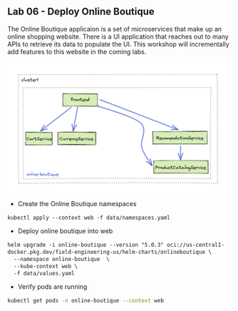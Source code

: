 ## Lab 06 - Deploy Online Boutique <a name="lab-06---deploy-online-boutique-"></a>


The Online Boutique applicaion is a set of microservices that make up an online shopping website. There is a UI application that reaches out to many APIs to retrieve its data to populate the UI. This workshop will incrementally add features to this website in the coming labs. 

![Online Boutique web](images/online-boutique-cluster1.png)

* Create the Online Boutique namespaces
```shell
kubectl apply --context web -f data/namespaces.yaml
```
* Deploy online boutique into web
```shell
helm upgrade -i online-boutique --version "5.0.3" oci://us-central1-docker.pkg.dev/field-engineering-us/helm-charts/onlineboutique \
  --namespace online-boutique  \
  --kube-context web \
  -f data/values.yaml
```

* Verify pods are running
```bash
kubectl get pods -n online-boutique --context web
```
